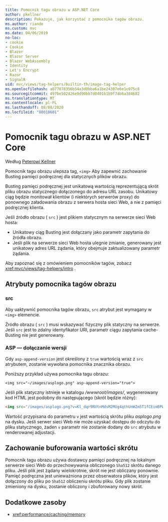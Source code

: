 ```yaml
---
title: Pomocnik tagu obrazu w ASP.NET Core
author: pkellner
description: Pokazuje, jak korzystać z pomocnika tagów obrazu.
ms.author: riande
ms.custom: mvc
ms.date: 04/06/2019
no-loc:
- cookie
- Cookie
- Blazor
- Blazor Server
- Blazor WebAssembly
- Identity
- Let's Encrypt
- Razor
- SignalR
uid: mvc/views/tag-helpers/builtin-th/image-tag-helper
ms.openlocfilehash: a877078356b54a3d0bba6a1be24307e6e1c075c8
ms.sourcegitcommit: 497be502426e9d90bb7d0401b1b9f74b6a384682
ms.translationtype: MT
ms.contentlocale: pl-PL
ms.lasthandoff: 08/08/2020
ms.locfileid: "88018601"
---
```

# <a name="image-tag-helper-in-aspnet-core"></a>Pomocnik tagu obrazu w ASP.NET Core

Według [Peterowi Kellner](https://peterkellner.net)

Pomocnik tagu obrazu ulepsza tag, `<img>` Aby zapewnić zachowanie Busting pamięci podręcznej dla statycznych plików obrazu.

Busting pamięci podręcznej jest unikatową wartością reprezentującą skrót pliku obrazu statycznego dołączonego do adresu URL zasobu. Unikatowy ciąg będzie monitował klientów (i niektórych serwerów proxy) do ponownego załadowania obrazu z serwera hosta sieci Web, a nie z pamięci podręcznej klienta.

Jeśli źródło obrazu ( `src` ) jest plikiem statycznym na serwerze sieci Web hosta:

* Unikatowy ciąg Busting jest dołączany jako parametr zapytania do źródła obrazu.
* Jeśli plik na serwerze sieci Web hosta ulegnie zmianie, generowany jest unikatowy adres URL żądania, który obejmuje zaktualizowany parametr żądania.

Aby zapoznać się z omówieniem pomocników tagów, zobacz <xref:mvc/views/tag-helpers/intro> .

## <a name="image-tag-helper-attributes"></a>Atrybuty pomocnika tagów obrazu

### <a name="src"></a>src

Aby uaktywnić pomocnika tagów obrazu, `src` atrybut jest wymagany w `<img>` elemencie.

Źródło obrazu ( `src` ) musi wskazywać fizyczny plik statyczny na serwerze. Jeśli `src` jest to zdalny identyfikator URI, parametr ciągu zapytania cache-Busting nie jest generowany.

### <a name="asp-append-version"></a>ASP — dołączanie wersji

Gdy `asp-append-version` jest określony z `true` wartością wraz z `src` atrybutem, zostanie wywołana pomocnika znacznika obrazu.

Poniższy przykład używa pomocnika tagu obrazu:

```cshtml
<img src="~/images/asplogo.png" asp-append-version="true">
```

Jeśli plik statyczny istnieje w katalogu */wwwroot/images/*, wygenerowany kod HTML jest podobny do następującego (skrót będzie różny):

```html
<img src="/images/asplogo.png?v=Kl_dqr9NVtnMdsM2MUg4qthUnWZm5T1fCEimBPWDNgM">
```

Wartość przypisana do parametru `v` jest wartością skrótu pliku *asplogo.png* na dysku. Jeśli serwer sieci Web nie może uzyskać dostępu do odczytu do pliku statycznego, żaden `v` parametr nie zostanie dodany do `src` atrybutu w renderowanej adjustacji.

## <a name="hash-caching-behavior"></a>Zachowanie buforowania wartości skrótu

Pomocnik tagu obrazu używa dostawcy pamięci podręcznej na lokalnym serwerze sieci Web do przechowywania obliczonego `Sha512` skrótu danego pliku. Jeśli plik jest żądany wielokrotnie, skrót nie jest obliczany ponownie. Pamięć podręczna jest unieważniona przez obserwatora plików, który jest dołączony do pliku po `Sha512` obliczeniu skrótu pliku. Gdy plik zostanie zmieniony na dysku, zostanie obliczony i zbuforowany nowy skrót.

## <a name="additional-resources"></a>Dodatkowe zasoby

* <xref:performance/caching/memory>
